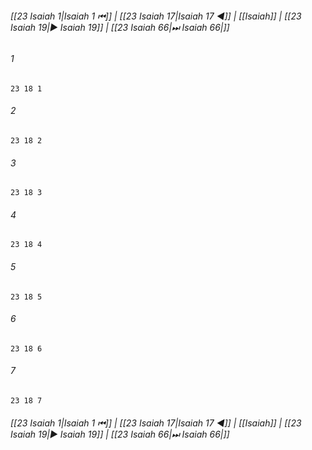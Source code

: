 
###### [[23 Isaiah 1|Isaiah 1 ⏮]] | [[23 Isaiah 17|Isaiah 17 ◀]] | [[Isaiah]] | [[23 Isaiah 19|▶ Isaiah 19]] | [[23 Isaiah 66|⏭ Isaiah 66|]]

###### 1
``` verse
23 18 1 
```
###### 2
``` verse
23 18 2 
```
###### 3
``` verse
23 18 3 
```
###### 4
``` verse
23 18 4 
```
###### 5
``` verse
23 18 5 
```
###### 6
``` verse
23 18 6 
```
###### 7
``` verse
23 18 7 
```

###### [[23 Isaiah 1|Isaiah 1 ⏮]] | [[23 Isaiah 17|Isaiah 17 ◀]] | [[Isaiah]] | [[23 Isaiah 19|▶ Isaiah 19]] | [[23 Isaiah 66|⏭ Isaiah 66|]]


